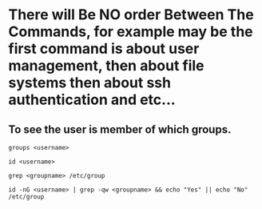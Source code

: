 # There will Be NO order Between The Commands, for example may be the first command is about user management, then about file systems then about ssh authentication and etc...

## To see the user is member of which groups.
```
groups <username>

id <username>

grep <groupname> /etc/group

id -nG <username> | grep -qw <groupname> && echo "Yes" || echo "No" /etc/group
```
